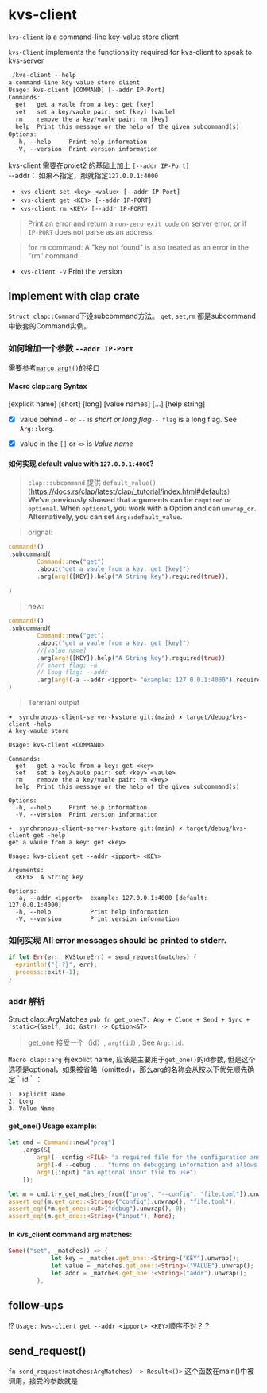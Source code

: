 # kvs-client 

`kvs-client` is a command-line key-value store client

`kvs-Client` implements the functionality required for kvs-client to speak to kvs-server

```rust
./kvs-client --help
a command-line key-value store client
Usage: kvs-client [COMMAND] [--addr IP-Port]
Commands:
  get   get a vaule from a key: get [key]
  set   set a key/vaule pair: set [key] [vaule]
  rm    remove the a key/vaule pair: rm [key]
  help  Print this message or the help of the given subcommand(s)
Options:
  -h, --help     Print help information
  -V, --version  Print version information

```
kvs-client 需要在projet2 的基础上加上 `[--addr IP-Port]`   
--addr： 如果不指定，那就指定`127.0.0.1:4000`

- `kvs-client set <key> <value> [--addr IP-Port] `  
- `kvs-client get <KEY> [--addr IP-PORT]`  
- `kvs-client rm <KEY> [--addr IP-PORT]`  
> Print an error and return a `non-zero exit code` on server error, or if `IP-PORT` does not parse as an address.   

> for `rm` command: A "key not found" is also treated as an error in the "rm" command.
- `kvs-client -V`  Print the version

## Implement with clap crate
`Struct clap::Command`下设subcommand方法。
`get`, `set`,`rm` 都是subcommand中嵌套的Command实例。

### 如何增加一个参数 `--addr IP-Port`
需要参考[`marco arg!()`](https://docs.rs/clap/latest/clap/macro.arg.html#)的接口  

#### Macro clap::arg Syntax
[explicit name] [short] [long] [value names] [...] [help string]

- [x] value behind `-` or `--` is *short or long flag*`-- flag` is a long flag. See `Arg::long`.  
- [x] value in the `[]` or `<>` is *Value name*


####  如何实现 default value with `127.0.0.1:4000`?  
> `clap::subcommand` 提供 `default_value()`  
(https://docs.rs/clap/latest/clap/_tutorial/index.html#defaults)   
**We’ve previously showed that arguments can be `required` or `optional`. When `optional`, you work with a Option and can `unwrap_or`. Alternatively, you can set `Arg::default_value`.**

> orignal:
``` rust
command!()
.subcommand(
        Command::new("get")
        .about("get a vaule from a key: get [key]")
        .arg(arg!([KEY]).help("A String key").required(true)),
        
)
```
> new:
``` rust
command!()
.subcommand(
        Command::new("get")
        .about("get a vaule from a key: get [key]")
        //[value name]
        .arg(arg!([KEY]).help("A String key").required(true))
        // short flag: -a
        // long flag: --addr
        .arg(arg!(-a --addr <ipport> "example: 127.0.0.1:4000").required(true).default_value("127.0.0.1:4000")),   
)

```
> Termianl output
```shell
➜  synchronous-client-server-kvstore git:(main) ✗ target/debug/kvs-client -help
A key-vaule store

Usage: kvs-client <COMMAND>

Commands:
  get   get a vaule from a key: get <key>
  set   set a key/vaule pair: set <key> <vaule>
  rm    remove the a key/vaule pair: rm <key>
  help  Print this message or the help of the given subcommand(s)

Options:
  -h, --help     Print help information
  -V, --version  Print version information
```

```shell
➜  synchronous-client-server-kvstore git:(main) ✗ target/debug/kvs-client get -help
get a vaule from a key: get <key>

Usage: kvs-client get --addr <ipport> <KEY>

Arguments:
  <KEY>  A String key

Options:
  -a, --addr <ipport>  example: 127.0.0.1:4000 [default: 127.0.0.1:4000]
  -h, --help           Print help information
  -V, --version        Print version information
```
### 如何实现 All error messages should be printed to stderr.

```rust 
if let Err(err: KVStoreErr) = send_request(matches) {
  eprintln!("{:?}", err);
  process::exit(-1);
}
```

### addr 解析
Struct clap::ArgMatches
`pub fn get_one<T: Any + Clone + Send + Sync + 'static>(&self, id: &str) -> Option<&T>`  
> get_one 接受一个（id）, `arg!(id)` , See `Arg::id`.  

`Macro clap::arg` 有explict name, 应该是主要用于`get_one()`的id参数, 但是这个选项是optional，如果被省略（omitted），那么arg的名称会从按以下优先顺先确定｀id｀：  

    1. Explicit Name
    2. Long
    3. Value Name

#### get_one() Usage example: 
```rust
let cmd = Command::new("prog")
    .args(&[
        arg!(--config <FILE> "a required file for the configuration and no short"),
        arg!(-d --debug ... "turns on debugging information and allows multiples"),
        arg!([input] "an optional input file to use")
    ]);

let m = cmd.try_get_matches_from(["prog", "--config", "file.toml"]).unwrap();
assert_eq!(m.get_one::<String>("config").unwrap(), "file.toml");
assert_eq!(*m.get_one::<u8>("debug").unwrap(), 0);
assert_eq!(m.get_one::<String>("input"), None);
```
#### In kvs_client command arg matches:
```rust
Some(("set", _matches)) => {
            let key = _matches.get_one::<String>("KEY").unwrap();
            let value = _matches.get_one::<String>("VALUE").unwrap();
            let addr = _matches.get_one::<String>("addr").unwrap();
        },
```

## follow-ups
⁉ `Usage: kvs-client get --addr <ipport> <KEY>`顺序不对？？


## send_request()
`fn send_request(matches:ArgMatches) -> Result<()>`
这个函数在main()中被调用，接受的参数就是